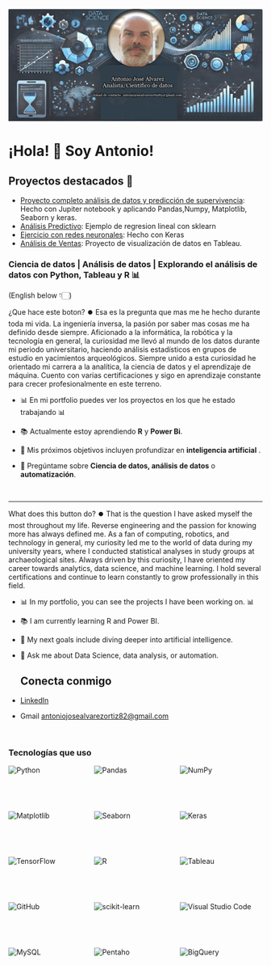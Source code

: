 ![Banner personal](https://github.com/antalvort/antalvort/blob/bdbdeb6e220b3a5ac5bd65f9a485eda01977a921/banner%20github.jpg)

# ¡Hola! 👋 Soy Antonio!

## Proyectos destacados 🚀
- [Proyecto completo análisis de datos y predicción de supervivencia](https://github.com/antalvort/Mi-portfolio/blob/35e2a8d375f45add2f12771c378f881698743215/Proyectos%20ciencia%20de%20datos/titanic-competition%20(2).ipynb): Hecho con Jupiter notebook y aplicando Pandas,Numpy, Matplotlib, Seaborn y keras.
- [Análisis Predictivo](https://github.com/antalvort/Mi-portfolio/blob/35e2a8d375f45add2f12771c378f881698743215/Proyectos%20Data%20Analyst/Sea%20Level/sea_level_predictor.ipynb): Ejemplo de regresion lineal con sklearn
- [Ejercicio con redes neuronales](https://github.com/antalvort/Mi-portfolio/blob/main/Proyectos%20ciencia%20de%20datos/Ejercicio_mnist.ipynb): Hecho con Keras
- [Análisis de Ventas](https://github.com/Antonio123/analisis-ventas): Proyecto de visualización de datos en Tableau.

### Ciencia de datos | Análisis de datos | Explorando el análisis de datos con Python, Tableau y R 📊

(English below 👇🏻)

¿Que hace este boton? ⏺️
Esa es la pregunta que mas me he hecho durante toda mi vida. La ingeniería inversa, la pasión por saber mas cosas me ha definido desde siempre. Aficionado a la informática, la robótica y la tecnología en general, la curiosidad me llevó al mundo de los datos durante mi periodo universitario, haciendo análisis estadísticos en grupos de estudio en yacimientos arqueológicos.
Siempre unido a esta curiosidad he orientado mi carrera a la analítica, la ciencia de datos y el aprendizaje de máquina.
Cuento con varias certificaciones y sigo en aprendizaje constante para crecer profesionalmente en este terreno.

- 📊 En mi portfolio puedes ver los proyectos en los que he estado trabajando 📊
- 📚 Actualmente estoy aprendiendo **R** y **Power Bi**.
- 🎯 Mis próximos objetivos incluyen profundizar en **inteligencia artificial** .
- 💬 Pregúntame sobre **Ciencia de datos, análisis de datos** o **automatización**.

  <br>

---------------------------------------------------------------------------------------------

What does this button do? ⏺️
That is the question I have asked myself the most throughout my life. Reverse engineering and the passion for knowing more has always defined me. As a fan of computing, robotics, and technology in general, my curiosity led me to the world of data during my university years, where I conducted statistical analyses in study groups at archaeological sites.
Always driven by this curiosity, I have oriented my career towards analytics, data science, and machine learning.
I hold several certifications and continue to learn constantly to grow professionally in this field.

- 📊 In my portfolio, you can see the projects I have been working on. 📊
- 📚 I am currently learning R and Power BI.
- 🎯 My next goals include diving deeper into artificial intelligence.
- 💬 Ask me about Data Science, data analysis, or automation.
  <br>

  ## Conecta conmigo
- [LinkedIn](https://www.linkedin.com/in/antonio-jos%C3%A9-%C3%A1lvarez-ortiz-291936294/)
- Gmail antoniojosealvarezortiz82@gmail.com

<br>

### Tecnologías que uso

<div style="display: flex; flex-wrap: wrap; gap: 10px;">

  <img src="https://img.shields.io/badge/-Python-3776AB?style=flat-square&logo=python&logoColor=white" alt="Python" width="160" height="80">
  <img src="https://img.shields.io/badge/-Pandas-150458?style=flat-square&logo=pandas&logoColor=white" alt="Pandas" width="160" height="80">
  <img src="https://img.shields.io/badge/-NumPy-013243?style=flat-square&logo=numpy&logoColor=white" alt="NumPy" width="160" height="80">
  <img src="https://img.shields.io/badge/-Matplotlib-239120?style=flat-square&logo=matplotlib&logoColor=white" alt="Matplotlib" width="160" height="80">
  <img src="https://img.shields.io/badge/-Seaborn-3776AB?style=flat-square&logo=python&logoColor=white" alt="Seaborn" width="160" height="80">
  <img src="https://img.shields.io/badge/-Keras-D00000?style=flat-square&logo=keras&logoColor=white" alt="Keras" width="160" height="80">
  <img src="https://img.shields.io/badge/-TensorFlow-FF6F00?style=flat-square&logo=tensorflow&logoColor=white" alt="TensorFlow" width="160" height="80">
  <img src="https://img.shields.io/badge/-R-276DC3?style=flat-square&logo=r&logoColor=white" alt="R" width="160" height="80">
  <img src="https://img.shields.io/badge/-Tableau-E97627?style=flat-square&logo=tableau&logoColor=white" alt="Tableau" width="160" height="80">
  <img src="https://img.shields.io/badge/-GitHub-181717?style=flat-square&logo=github" alt="GitHub" width="160" height="80">
  <img src="https://img.shields.io/badge/scikit--learn-0.24.2-green" alt="scikit-learn" width="160" height="80">
  <img src="https://img.shields.io/badge/Visual%20Studio%20Code-007ACC?style=flat-square&logo=visual-studio-code&logoColor=white" alt="Visual Studio Code" width="160" height="80">
  <img src="https://img.shields.io/badge/MySQL-8.0.26-blue" alt="MySQL" width="160" height="80">
  <img src="https://img.shields.io/badge/Pentaho-FF6600?style=flat-square&logo=pentaho&logoColor=white" alt="Pentaho" width="160" height="80">
  <img src="https://img.shields.io/badge/BigQuery-4285F4?style=flat-square&logo=google-big-query&logoColor=white" alt="BigQuery" width="160" height="80">

</div>




